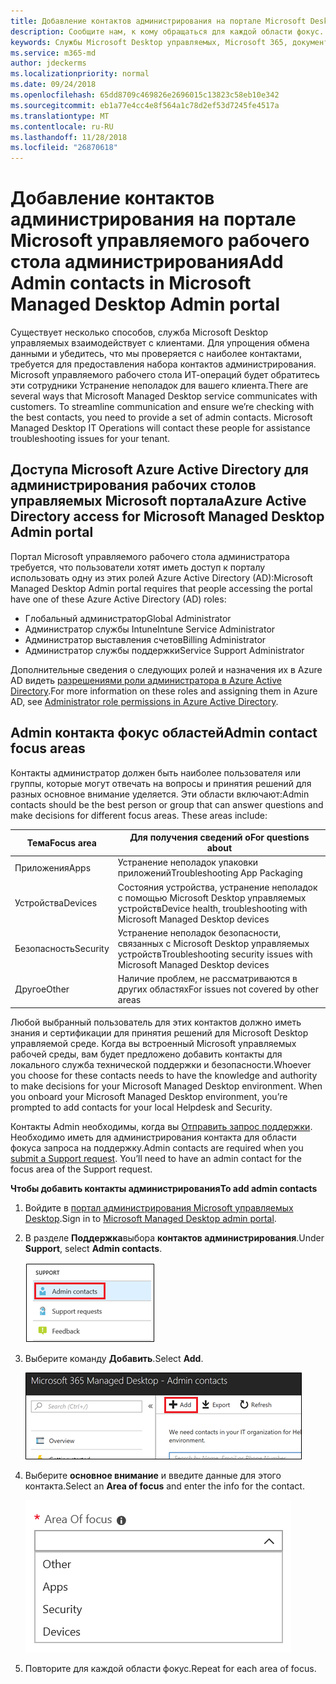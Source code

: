 ```yaml
---
title: Добавление контактов администрирования на портале Microsoft Desktop управляемых администрирования
description: Сообщите нам, к кому обращаться для каждой области фокус.
keywords: Службы Microsoft Desktop управляемых, Microsoft 365, документация
ms.service: m365-md
author: jdeckerms
ms.localizationpriority: normal
ms.date: 09/24/2018
ms.openlocfilehash: 65dd8709c469826e2696015c13823c58eb10e342
ms.sourcegitcommit: eb1a77e4cc4e8f564a1c78d2ef53d7245fe4517a
ms.translationtype: MT
ms.contentlocale: ru-RU
ms.lasthandoff: 11/28/2018
ms.locfileid: "26870618"
---
```

# <a name="add-admin-contacts-in-microsoft-managed-desktop-admin-portal"></a><span data-ttu-id="3f344-104">Добавление контактов администрирования на портале Microsoft управляемого рабочего стола администрирования</span><span class="sxs-lookup"><span data-stu-id="3f344-104">Add Admin contacts in Microsoft Managed Desktop Admin portal</span></span>

<span data-ttu-id="3f344-p101">Существует несколько способов, служба Microsoft Desktop управляемых взаимодействует с клиентами. Для упрощения обмена данными и убедитесь, что мы проверяется с наиболее контактами, требуется для предоставления набора контактов администрирования. Microsoft управляемого рабочего стола ИТ-операций будет обратитесь эти сотрудники Устранение неполадок для вашего клиента.</span><span class="sxs-lookup"><span data-stu-id="3f344-p101">There are several ways that Microsoft Managed Desktop service communicates with customers. To streamline communication and ensure we’re checking with the best contacts, you need to provide a set of admin contacts. Microsoft Managed Desktop IT Operations will contact these people for assistance troubleshooting issues for your tenant.</span></span> 

## <a name="azure-active-directory-access-for-microsoft-managed-desktop-admin-portal"></a><span data-ttu-id="3f344-108">Доступа Microsoft Azure Active Directory для администрирования рабочих столов управляемых Microsoft портала</span><span class="sxs-lookup"><span data-stu-id="3f344-108">Azure Active Directory access for Microsoft Managed Desktop Admin portal</span></span>

<span data-ttu-id="3f344-109">Портал Microsoft управляемого рабочего стола администратора требуется, что пользователи хотят иметь доступ к порталу использовать одну из этих ролей Azure Active Directory (AD):</span><span class="sxs-lookup"><span data-stu-id="3f344-109">Microsoft Managed Desktop Admin portal requires that people accessing the portal have one of these Azure Active Directory (AD) roles:</span></span>
- <span data-ttu-id="3f344-110">Глобальный администратор</span><span class="sxs-lookup"><span data-stu-id="3f344-110">Global Administrator</span></span>
- <span data-ttu-id="3f344-111">Администратор службы Intune</span><span class="sxs-lookup"><span data-stu-id="3f344-111">Intune Service Administrator</span></span>
- <span data-ttu-id="3f344-112">Администратор выставления счетов</span><span class="sxs-lookup"><span data-stu-id="3f344-112">Billing Administrator</span></span>
- <span data-ttu-id="3f344-113">Администратор службы поддержки</span><span class="sxs-lookup"><span data-stu-id="3f344-113">Service Support Administrator</span></span>

<span data-ttu-id="3f344-114">Дополнительные сведения о следующих ролей и назначения их в Azure AD видеть [разрешениями роли администратора в Azure Active Directory](https://docs.microsoft.com/azure/active-directory/users-groups-roles/directory-assign-admin-roles).</span><span class="sxs-lookup"><span data-stu-id="3f344-114">For more information on these roles and assigning them in Azure AD, see [Administrator role permissions in Azure Active Directory](https://docs.microsoft.com/azure/active-directory/users-groups-roles/directory-assign-admin-roles).</span></span> 

## <a name="admin-contact-focus-areas"></a><span data-ttu-id="3f344-115">Admin контакта фокус областей</span><span class="sxs-lookup"><span data-stu-id="3f344-115">Admin contact focus areas</span></span>

<span data-ttu-id="3f344-p102">Контакты администратор должен быть наиболее пользователя или группы, которые могут отвечать на вопросы и принятия решений для разных основное внимание уделяется. Эти области включают:</span><span class="sxs-lookup"><span data-stu-id="3f344-p102">Admin contacts should be the best person or group that can answer questions and make decisions for different focus areas. These areas include:</span></span>

<span data-ttu-id="3f344-118">Тема</span><span class="sxs-lookup"><span data-stu-id="3f344-118">Focus area</span></span> | <span data-ttu-id="3f344-119">Для получения сведений о</span><span class="sxs-lookup"><span data-stu-id="3f344-119">For questions about</span></span>
--- | ---
<span data-ttu-id="3f344-120">Приложения</span><span class="sxs-lookup"><span data-stu-id="3f344-120">Apps</span></span> | <span data-ttu-id="3f344-121">Устранение неполадок упаковки приложений</span><span class="sxs-lookup"><span data-stu-id="3f344-121">Troubleshooting App Packaging</span></span>
<span data-ttu-id="3f344-122">Устройства</span><span class="sxs-lookup"><span data-stu-id="3f344-122">Devices</span></span> | <span data-ttu-id="3f344-123">Состояния устройства, устранение неполадок с помощью Microsoft Desktop управляемых устройств</span><span class="sxs-lookup"><span data-stu-id="3f344-123">Device health, troubleshooting with Microsoft Managed Desktop devices</span></span>
<span data-ttu-id="3f344-124">Безопасность</span><span class="sxs-lookup"><span data-stu-id="3f344-124">Security</span></span> | <span data-ttu-id="3f344-125">Устранение неполадок безопасности, связанных с Microsoft Desktop управляемых устройств</span><span class="sxs-lookup"><span data-stu-id="3f344-125">Troubleshooting security issues with Microsoft Managed Desktop devices</span></span>
<span data-ttu-id="3f344-126">Другое</span><span class="sxs-lookup"><span data-stu-id="3f344-126">Other</span></span> | <span data-ttu-id="3f344-127">Наличие проблем, не рассматриваются в других областях</span><span class="sxs-lookup"><span data-stu-id="3f344-127">For issues not covered by other areas</span></span>

<span data-ttu-id="3f344-p103">Любой выбранный пользователь для этих контактов должно иметь знания и сертификации для принятия решений для Microsoft Desktop управляемой среде. Когда вы встроенный Microsoft управляемых рабочей среды, вам будет предложено добавить контакты для локального служба технической поддержки и безопасности.</span><span class="sxs-lookup"><span data-stu-id="3f344-p103">Whoever you choose for these contacts needs to have the knowledge and authority to make decisions for your Microsoft Managed Desktop environment. When you onboard your Microsoft Managed Desktop environment, you’re prompted to add contacts for your local Helpdesk and Security.</span></span> 

<span data-ttu-id="3f344-p104">Контакты Admin необходимы, когда вы [Отправить запрос поддержки](../working-with-managed-desktop/support.md). Необходимо иметь для администрирования контакта для области фокуса запроса на поддержку.</span><span class="sxs-lookup"><span data-stu-id="3f344-p104">Admin contacts are required when you [submit a Support request](../working-with-managed-desktop/support.md). You’ll need to have an admin contact for the focus area of the Support request.</span></span> 

<span data-ttu-id="3f344-132">**Чтобы добавить контакты администрирования**</span><span class="sxs-lookup"><span data-stu-id="3f344-132">**To add admin contacts**</span></span>

1.  <span data-ttu-id="3f344-133">Войдите в [портал администрирования Microsoft управляемых Desktop](http://aka.ms/mwaasportal).</span><span class="sxs-lookup"><span data-stu-id="3f344-133">Sign in to [Microsoft Managed Desktop admin portal](http://aka.ms/mwaasportal).</span></span> 

2.  <span data-ttu-id="3f344-134">В разделе **Поддержка**выбора **контактов администрирования**.</span><span class="sxs-lookup"><span data-stu-id="3f344-134">Under **Support**, select **Admin contacts**.</span></span> 

    ![Поддержка меню Admin контактов](images/admincontacts.png)

3. <span data-ttu-id="3f344-136">Выберите команду **Добавить**.</span><span class="sxs-lookup"><span data-stu-id="3f344-136">Select **Add**.</span></span>

    ![Администрирование портала кнопку Добавить](images/adminadd.png)

4.  <span data-ttu-id="3f344-138">Выберите **основное внимание** и введите данные для этого контакта.</span><span class="sxs-lookup"><span data-stu-id="3f344-138">Select an **Area of focus** and enter the info for the contact.</span></span> 

    ![Список области](images/areaoffocus.png)

5. <span data-ttu-id="3f344-140">Повторите для каждой области фокус.</span><span class="sxs-lookup"><span data-stu-id="3f344-140">Repeat for each area of focus.</span></span> 

